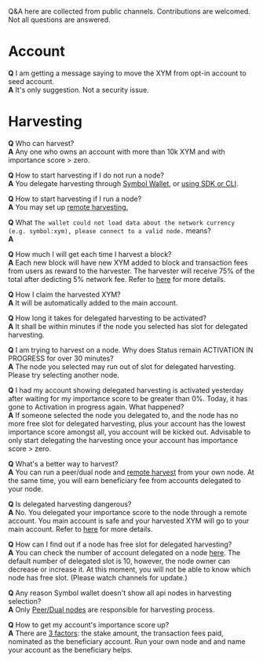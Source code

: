 Q&A here are collected from public channels. Contributions are welcomed.
Not all questions are answered.

# Account

**Q** I am getting a message saying to move the XYM from opt-in account to seed account.   
**A** It's only suggestion. Not a security issue.  

# Harvesting

**Q** Who can harvest?  
**A** Any one who owns an account with more than 10k XYM and with importance score > zero.  

**Q** How to start harvesting if I do not run a node?  
**A** You delegate harvesting through [Symbol Wallet](https://docs.symbolplatform.com/guides/harvesting/activating-delegated-harvesting-wallet.html), or [using SDK or CLI](https://docs.symbolplatform.com/guides/harvesting/activating-delegated-harvesting-manual.html).   

**Q** How to start harvesting if I run a node?   
**A** You may set up [remote harvesting.](https://docs.symbolplatform.com/concepts/harvesting.html#remote-harvesting)  

**Q** What `The wallet could not load data about the network currency (e.g. symbol:xym), please connect to a valid node.` means?  
**A**   

**Q** How much I will get each time I harvest a block?  
**A** Each new block will have new XYM added to block and transaction fees from users as reward to the harvester. The harvester will receive 75% of the total after dedicting 5% network fee. Refer to [here](https://docs.symbolplatform.com/concepts/harvesting.html#rewards) for more details.  

**Q** How I claim the harvested XYM?  
**A** It will be automatically added to the main account.  

**Q** How long it takes for delegated harvesting to be activated?  
**A** It shall be within minutes if the node you selected has slot for delegated harvesting.  

**Q** I am trying to harvest on a node.  Why does Status remain ACTIVATION IN PROGRESS for over 30 minutes?  
**A** The node you selected may run out of slot for delegated harvesting. Please try selecting another node.  

**Q** I had my account showing delegated harvesting is activated yesterday after waiting for my importance score to be greater than 0%. Today, it has gone to Activation in progress again. What happened?  
**A** If someone selected the node you delegated to, and the node has no more free slot for delegated harvesting, plus your account has the lowest importance score amongst all, you account will be kicked out. Advisable to only start delegating the harvesting once your account has importance score > zero.   

**Q** What's a better way to harvest?  
**A** You can run a peer/dual node and [remote harvest](https://docs.symbolplatform.com/concepts/harvesting.html#remote-harvesting) from your own node. At the same time, you will earn beneficiary fee from accounts delegated to your node.   

**Q** Is delegated harvesting dangerous?   
**A** No. You delegated your importance score to the node through a remote account. You main account is safe and your harvested XYM will go to your main account. Refer to [here](https://docs.symbolplatform.com/concepts/harvesting.html#delegated-harvesting) for more details.  

**Q** How can I find out if a node has free slot for delegated harvesting?  
**A** You can check the number of account delegated on a node [here](https://symbolnodes.org/nodes/). The default number of delegated slot is 10, however, the node owner can decrease or increase it. At this moment, you will not be able to know which node has free slot. (Please watch channels for update.)   

**Q** Any reason Symbol wallet doesn't show all api nodes in harvesting selection?   
**A** Only [Peer/Dual nodes](https://docs.symbolplatform.com/concepts/node.html#node) are responsible for harvesting process.   

**Q** How to get my account's importance score up?  
**A** There are [3 factors](https://docs.symbolplatform.com/concepts/consensus-algorithm.html#factors): the stake amount, the transaction fees paid, nominated as the beneficiary account. Run your own node and and name your account as the beneficiary helps. 




